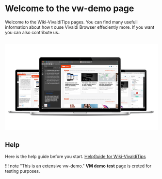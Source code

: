 # Welcome to the vw-demo page

Welcome to the Wiki-VivaldiTips pages. You can find many usefull information about how t ouse Vivaldi Browser effeciently more. If you want you can also contribute us..

![vb-christmas](images/vivaldi.png)
----------------
## Help

Here is the help guide before you start. [HelpGuide for Wiki-VivaldiTips](help-guide-for-wiki-vivalditips.md)

!!! note "This is an extensive vw-demo."
**VM demo** __test__ page is creted for testing purposes.

